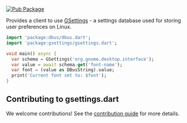 [![Pub Package](https://img.shields.io/pub/v/gsettings.svg)](https://pub.dev/packages/gsettings)

Provides a client to use [GSettings](https://developer.gnome.org/gio/stable/GSettings.html) - a settings database used for storing user preferences on Linux.

```dart
import 'package:dbus/dbus.dart';
import 'package:gsettings/gsettings.dart';

void main() async {
  var schema = GSettings('org.gnome.desktop.interface');
  var value = await schema.get('font-name');
  var font = (value as DBusString).value;
  print('Current font set to: $font');
}
```

## Contributing to gsettings.dart

We welcome contributions! See the [contribution guide](CONTRIBUTING.md) for more details.
